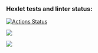### Hexlet tests and linter status:
[![Actions Status](https://github.com/ValeriaLukovich/python-project-50/workflows/hexlet-check/badge.svg)](https://github.com/ValeriaLukovich/python-project-50/actions)


<a href="https://codeclimate.com/github/ValeriaLukovich/python-project-50/maintainability"><img src="https://api.codeclimate.com/v1/badges/35f5e49a65a4753a0eda/maintainability" /></a>


<a href="https://codeclimate.com/github/ValeriaLukovich/python-project-50/test_coverage"><img src="https://api.codeclimate.com/v1/badges/35f5e49a65a4753a0eda/test_coverage" /></a>


<script async id="asciicast-inetvdnUzcKhvW8sX29m9vKXb" src="https://asciinema.org/a/inetvdnUzcKhvW8sX29m9vKXb.js"></script>
